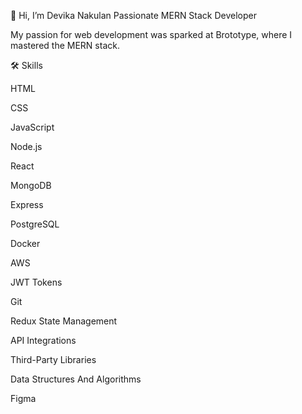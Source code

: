 👋 Hi, I’m Devika Nakulan
Passionate MERN Stack Developer

My passion for web development was sparked at Brototype, where I mastered the MERN stack.

🛠 Skills

HTML

CSS

JavaScript

Node.js

React

MongoDB

Express

PostgreSQL

Docker

AWS

JWT Tokens

Git

Redux State Management

API Integrations

Third-Party Libraries

Data Structures And Algorithms

Figma
